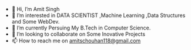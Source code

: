 - 👋 Hi, I’m Amit Singh
- 👀 I’m interested in DATA SCIENTIST ,Machine Learning ,Data Structures and Some WebDev.
- 🌱 I’m currently Persuing My B.Tech in Computer Science. 
- 💞️ I’m looking to collaborate on Some Inovative Projects 
- 📫 How to reach me on amitschouhan118@gmail.com 

<!---
iamitsinghchouhan/About_me is a ✨ special ✨ repository because its `README.md` (this file) appears on your GitHub profile.
You can click the Preview link to take a look at your changes.
--->
